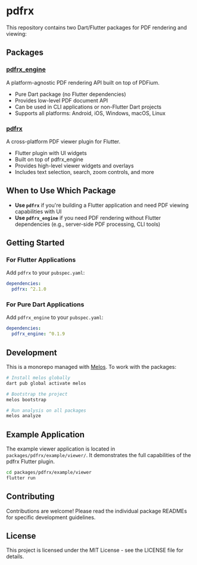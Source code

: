 # pdfrx

This repository contains two Dart/Flutter packages for PDF rendering and viewing:

## Packages

### [pdfrx_engine](packages/pdfrx_engine/)

A platform-agnostic PDF rendering API built on top of PDFium.

- Pure Dart package (no Flutter dependencies)
- Provides low-level PDF document API
- Can be used in CLI applications or non-Flutter Dart projects
- Supports all platforms: Android, iOS, Windows, macOS, Linux

### [pdfrx](packages/pdfrx/)

A cross-platform PDF viewer plugin for Flutter.

- Flutter plugin with UI widgets
- Built on top of pdfrx_engine
- Provides high-level viewer widgets and overlays
- Includes text selection, search, zoom controls, and more

## When to Use Which Package

- **Use `pdfrx`** if you're building a Flutter application and need PDF viewing capabilities with UI
- **Use `pdfrx_engine`** if you need PDF rendering without Flutter dependencies (e.g., server-side PDF processing, CLI tools)

## Getting Started

### For Flutter Applications

Add `pdfrx` to your `pubspec.yaml`:

```yaml
dependencies:
  pdfrx: ^2.1.0
```

### For Pure Dart Applications

Add `pdfrx_engine` to your `pubspec.yaml`:

```yaml
dependencies:
  pdfrx_engine: ^0.1.9
```

## Development

This is a monorepo managed with [Melos](https://melos.invertase.dev/). To work with the packages:

```bash
# Install melos globally
dart pub global activate melos

# Bootstrap the project
melos bootstrap

# Run analysis on all packages
melos analyze
```

## Example Application

The example viewer application is located in `packages/pdfrx/example/viewer/`. It demonstrates the full capabilities of the pdfrx Flutter plugin.

```bash
cd packages/pdfrx/example/viewer
flutter run
```

## Contributing

Contributions are welcome! Please read the individual package READMEs for specific development guidelines.

## License

This project is licensed under the MIT License - see the LICENSE file for details.
